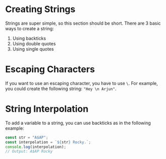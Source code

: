 # Creating Strings
Strings are super simple, so this section should be short. There are 3 basic ways to create a string:
1. Using backticks
2. Using double quotes
3. Using single quotes

# Escaping Characters 
If you want to use an escaping character, you have to use `\`. For example, you could create the following string: `"Hey \n Arjun"`.

# String Interpolation
To add a variable to a string, you can use backticks as in the following example:
```js
const str = "A$AP";
const interpolation = `${str} Rocky.`;
console.log(interpolation);
// Output: A$AP Rocky
```
